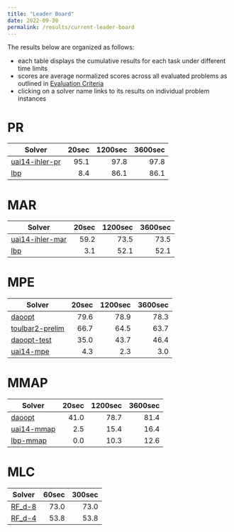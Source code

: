 ```yaml
---
title: "Leader Board"
date: 2022-09-30
permalink: /results/current-leader-board
---
```




The results below are organized as follows:
- each table displays the cumulative results for each task under different time limits
- scores are average normalized scores across all evaluated problems as outlined in [Evaluation Criteria](https://uaicompetition.github.io/uci-2022/results/evaluation-criteria/)
- clicking on a solver name links to its results on individual problem instances


# PR

|                          Solver                          | 20sec | 1200sec | 3600sec |
| -------------------------------------------------------- | ----: | ------: | ------: |
| [uai14-ihler-pr](solver-scores/uai14-ihler-pr-scores.md) |  95.1 |    97.8 |    97.8 |
| [lbp](solver-scores/lbp-scores.md)                       |   8.4 |    86.1 |    86.1 |

# MAR

|                           Solver                           | 20sec | 1200sec | 3600sec |
| ---------------------------------------------------------- | ----: | ------: | ------: |
| [uai14-ihler-mar](solver-scores/uai14-ihler-mar-scores.md) |  59.2 |    73.5 |    73.5 |
| [lbp](solver-scores/lbp-scores.md)                         |   3.1 |    52.1 |    52.1 |

# MPE

|                           Solver                           | 20sec | 1200sec | 3600sec |
| ---------------------------------------------------------- | ----: | ------: | ------: |
| [daoopt](solver-scores/daoopt-scores.md)                   |  79.6 |    78.9 |    78.3 |
| [toulbar2-prelim](solver-scores/toulbar2-prelim-scores.md) |  66.7 |    64.5 |    63.7 |
| [daoopt-test](solver-scores/daoopt-test-scores.md)         |  35.0 |    43.7 |    46.4 |
| [uai14-mpe](solver-scores/uai14-mpe-scores.md)             |   4.3 |     2.3 |     3.0 |

# MMAP

|                      Solver                      | 20sec | 1200sec | 3600sec |
| ------------------------------------------------ | ----: | ------: | ------: |
| [daoopt](solver-scores/daoopt-scores.md)         |  41.0 |    78.7 |    81.4 |
| [uai14-mmap](solver-scores/uai14-mmap-scores.md) |   2.5 |    15.4 |    16.4 |
| [lbp-mmap](solver-scores/lbp-mmap-scores.md)     |   0.0 |    10.3 |    12.6 |

# MLC

|                  Solver                  | 60sec | 300sec |
| ---------------------------------------- | ----: | -----: |
| [RF_d-8](solver-scores/RF_d-8-scores.md) |  73.0 |   73.0 |
| [RF_d-4](solver-scores/RF_d-4-scores.md) |  53.8 |   53.8 |


